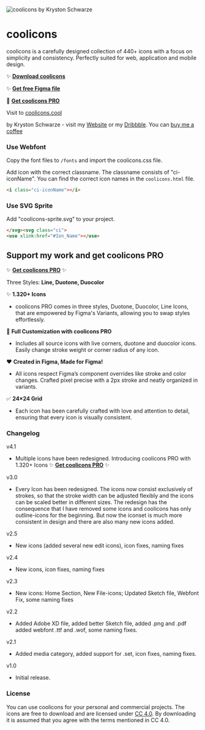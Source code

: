 ![coolicons by Kryston Schwarze](https://github.com/krystonschwarze/coolicons/blob/master/coolicons-feature-card.png?raw=true)


# coolicons

coolicons is a carefully designed collection of 440+ icons with a focus on simplicity and consistency. Perfectly suited for web, application and mobile design.

✨ **[Download coolicons](https://github.com/krystonschwarze/coolicons/releases/download/v4.1/coolicons.v4.1.zip)**

✨ **[Get free Figma file](https://www.figma.com/community/file/800815864899415771)**

🌈 **[Get coolicons PRO](https://www.figma.com/community/file/1208110531299974704)**


Visit to [coolicons.cool](https://coolicons.cool/)

by Kryston Schwarze - visit my [Website](https://krystonschwarze.com/) or my [Dribbble](https://dribbble.com/krystonschwarze). 
You can [buy me a coffee](https://www.buymeacoffee.com/krystonschwarze)


### Use Webfont

Copy the font files to `/fonts` and import the coolicons.css file.

Add icon with the correct classname. The classname consists of "ci-iconName". You can find the correct icon names in the `coolicons.html` file.

```html
<i class="ci-iconName"></i>
```

### Use SVG Sprite

Add "coolicons-sprite.svg" to your project.

```html
</svg><svg class="ci">
<use xlink:href="#Ion_Name"></use>
```


## Support my work and get coolicons PRO

✨ **[Get coolicons PRO](https://www.figma.com/community/file/1208110531299974704)** ✨

Three Styles: **Line, Duotone, Duocolor**

✨ **1.320+ Icons**
- coolicons PRO comes in three styles, Duotone, Duocolor, Line Icons, that are empowered by Figma's Variants, allowing you to swap styles effortlessly.


🌈  **Full Customization with coolicons PRO**
- Includes all source icons with live corners, duotone and duocolor icons. Easily change stroke weight or corner radius of any icon.


❤️  **Created in Figma, Made for Figma!**
- All icons respect Figma’s component overrides like stroke and color changes. Crafted pixel precise with a 2px stroke and neatly organized in variants.


✅ **24×24 Grid**
- Each icon has been carefully crafted with love and attention to detail, ensuring that every icon is visually consistent.


### Changelog

v4.1
- Multiple icons have been redesigned. Introducing coolicons PRO with 1.320+ Icons ✨ **[Get coolicons PRO](https://www.figma.com/community/file/1208110531299974704)** ✨

v3.0
- Every Icon has been redesigned. The icons now consist exclusively of strokes, so that the stroke width can be adjusted flexibly and the icons can be scaled better in different sizes. The redesign has the consequence that I have removed some icons and coolicons has only outline-icons for the beginning. But now the iconset is much more consistent in design and there are also many new icons added.

v2.5
- New icons (added several new edit icons), icon fixes, naming fixes

v2.4
- New icons, icon fixes, naming fixes

v2.3
- New icons: Home Section, New File-icons; Updated Sketch file, Webfont Fix, some naming fixes

v2.2
- Added Adobe XD file, added better Sketch file, added .png and .pdf added webfont .ttf and .wof, some naming fixes.

v2.1
- Added media category, added support for .set, icon fixes, naming fixes.

v1.0
- Initial release.


### License
You can use coolicons for your personal and commercial projects. 
The icons are free to download and are licensed under [CC 4.0](https://creativecommons.org/licenses/by/4.0/).
By downloading it is assumed that you agree with the terms mentioned in CC 4.0.